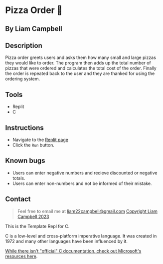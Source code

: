 # Pizza Order 🍕 

## By Liam Campbell

## Description

Pizza order greets users and asks them how many small and large pizzas they would like to order. The program then adds up the total number of pizzas that were ordered and calculates the total cost of the order. Finally the order is repeated back to the user and they are thanked for using the ordering system. 

## Tools

* Replit
* C

## Instructions

* Navigate to the [Replit page](https://replit.com/@liamcampbell110/Assignment-1)
* Click the `Run` button.

## Known bugs

* Users can enter negative numbers and recieve discounted or negative totals.
* Users can enter non-numbers and not be informed of their mistake.

## Contact

> Feel free to email me at liam22campbell@gmail.com
> [Copyright Liam Campbell 2023](LISCENSE.doc)

This is the Template Repl for C.

C is a low-level and cross-platform imperative language. It was created in 1972 and many other languages have been influenced by it.

[While there isn't "official" C documentation, check out Microsoft's resources here](https://docs.microsoft.com/en-us/cpp/c-language).
